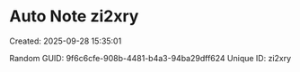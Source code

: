 ﻿# Auto Note zi2xry
Created: 2025-09-28 15:35:01

Random GUID: 9f6c6cfe-908b-4481-b4a3-94ba29dff624
Unique ID: zi2xry

